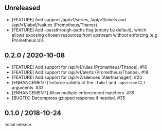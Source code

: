 ## Unreleased

* [FEATURE] Add support /api/v1/series, /api/v1/labels and /api/v1/label/<name>/values (Prometheus/Thanos).
* [FEATURE] Add -passthrough-paths flag (empty by default), which allows
 exposing chosen resources from upstream without enforcing (e.g Prometheus UI).

## 0.2.0 / 2020-10-08

* [FEATURE] Add support for /api/v1/rules (Prometheus/Thanos). #16
* [FEATURE] Add support for /api/v1/alerts (Prometheus/Thanos). #18
* [FEATURE] Add support for /api/v2/silences (Alertmanager). #20
* [ENHANCEMENT] Enforce validity of the `-label` and `-upstream` CLI arguments. #33
* [ENHANCEMENT] Allow multiple enforcement matchers. #39
* [BUGFIX] Decompress gzipped response if needed. #35

## 0.1.0 / 2018-10-24

Initial release.
